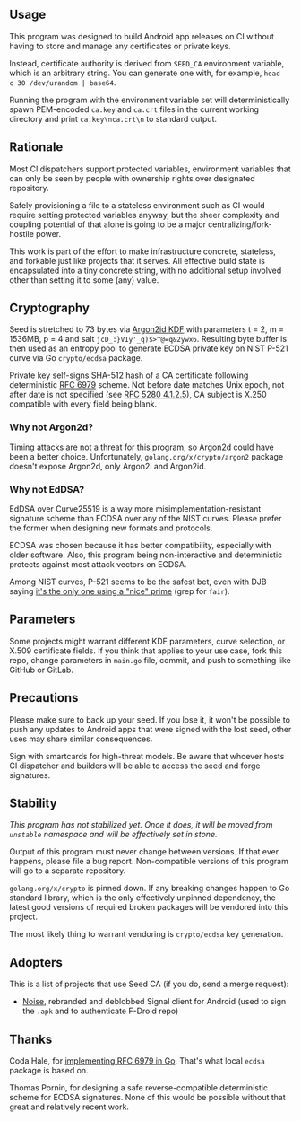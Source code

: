 ## Usage

This program was designed to build Android app releases on CI without having to
store and manage any certificates or private keys.

Instead, certificate authority is derived from `SEED_CA` environment variable,
which is an arbitrary string. You can generate one with, for example,
`head -c 30 /dev/urandom | base64`.

Running the program with the environment variable set will deterministically
spawn PEM-encoded `ca.key` and `ca.crt` files in the current working directory
and print `ca.key\nca.crt\n` to standard output.

## Rationale

Most CI dispatchers support protected variables, environment variables that can
only be seen by people with ownership rights over designated repository.

Safely provisioning a file to a stateless environment such as CI would require
setting protected variables anyway, but the sheer complexity and coupling
potential of that alone is going to be a major centralizing/fork-hostile power.

This work is part of the effort to make infrastructure concrete, stateless,
and forkable just like projects that it serves. All effective build state is
encapsulated into a tiny concrete string, with no additional setup involved
other than setting it to some (any) value.

## Cryptography

Seed is stretched to 73 bytes via [Argon2id KDF][argon2] with parameters t = 2,
m = 1536MB, p = 4 and salt `jcD_:}VIy'_q)$>^@=q&2ywx6`. Resulting byte buffer is
then used as an entropy pool to generate ECDSA private key on NIST P-521 curve
via Go `crypto/ecdsa` package.

Private key self-signs SHA-512 hash of a CA certificate following deterministic
[RFC 6979][rfc6979] scheme. Not before date matches Unix epoch, not after date
is not specified (see [RFC 5280 4.1.2.5][rfc5280-4.1.2.5]), CA subject is X.250
compatible with every field being blank.

### Why not Argon2d?

Timing attacks are not a threat for this program, so Argon2d could have been
a better choice. Unfortunately, `golang.org/x/crypto/argon2` package doesn't
expose Argon2d, only Argon2i and Argon2id.

### Why not EdDSA?

EdDSA over Curve25519 is a way more misimplementation-resistant signature scheme
than ECDSA over any of the NIST curves. Please prefer the former when designing
new formats and protocols.

ECDSA was chosen because it has better compatibility, especially with older
software. Also, this program being non-interactive and deterministic protects
against most attack vectors on ECDSA.

Among NIST curves, P-521 seems to be the safest bet, even with DJB saying
[it's the only one using a "nice" prime][djb-p521] (grep for `fair`).

[argon2]: https://tools.ietf.org/html/draft-irtf-cfrg-argon2-04
[rfc6979]: https://tools.ietf.org/html/rfc6979
[rfc5280-4.1.2.5]: https://tools.ietf.org/html/rfc5280#section-4.1.2.5
[djb-p521]: https://blog.cr.yp.to/20140323-ecdsa.html

## Parameters

Some projects might warrant different KDF parameters, curve selection, or X.509
certificate fields. If you think that applies to your use case, fork this repo,
change parameters in `main.go` file, commit, and push to something like GitHub
or GitLab.

## Precautions

Please make sure to back up your seed. If you lose it, it won't be possible to
push any updates to Android apps that were signed with the lost seed, other uses
may share similar consequences.

Sign with smartcards for high-threat models. Be aware that whoever hosts CI
dispatcher and builders will be able to access the seed and forge signatures.

## Stability

*This program has not stabilized yet. Once it does, it will be moved from
`unstable` namespace and will be effectively set in stone.*

Output of this program must never change between versions. If that ever happens,
please file a bug report. Non-compatible versions of this program will go to a
separate repository.

`golang.org/x/crypto` is pinned down. If any breaking changes happen to Go
standard library, which is the only effectively unpinned dependency, the latest
good versions of required broken packages will be vendored into this project.

The most likely thing to warrant vendoring is `crypto/ecdsa` key generation.

## Adopters

This is a list of projects that use Seed CA (if you do, send a merge request):

- [Noise](https://gitlab.com/prism-break/noise), rebranded and deblobbed Signal
client for Android (used to sign the `.apk` and to authenticate F-Droid repo)

## Thanks

Coda Hale, for [implementing RFC 6979 in Go](https://github.com/codahale/rfc6979).
That's what local `ecdsa` package is based on.

Thomas Pornin, for designing a safe reverse-compatible deterministic scheme for
ECDSA signatures. None of this would be possible without that great and
relatively recent work.
